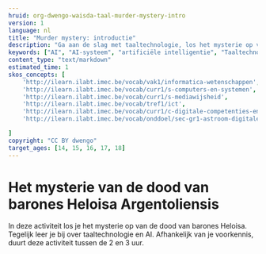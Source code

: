 ```yaml
---
hruid: org-dwengo-waisda-taal-murder-mystery-intro
version: 1
language: nl
title: "Murder mystery: introductie"
description: "Ga aan de slag met taaltechnologie, los het mysterie op van de dood van Heloisa."
keywords: ["AI", "AI-systeem", "artificiële intelligentie", "Taaltechnologie", "Schriftherkenning", "Encryptie", "Auteursherkenning"]
content_type: "text/markdown"
estimated_time: 1
skos_concepts: [
    'http://ilearn.ilabt.imec.be/vocab/vak1/informatica-wetenschappen', 
    'http://ilearn.ilabt.imec.be/vocab/curr1/s-computers-en-systemen',
    'http://ilearn.ilabt.imec.be/vocab/curr1/s-mediawijsheid',
    'http://ilearn.ilabt.imec.be/vocab/tref1/ict',
    'http://ilearn.ilabt.imec.be/vocab/curr1/c-digitale-competenties-en-mediawijsheid',
    'http://ilearn.ilabt.imec.be/vocab/onddoel/sec-gr1-astroom-digitale-competenties-en-mediawijsheid-4.5',

]
copyright: "CC BY dwengo"
target_ages: [14, 15, 16, 17, 18]
---
```


# Het mysterie van de dood van barones Heloisa Argentoliensis

In deze activiteit los je het mysterie op van de dood van barones Heloisa. Tegelijk leer je bij over taaltechnologie en AI. Afhankelijk van je voorkennis, duurt deze activiteit tussen de 2 en 3 uur. 